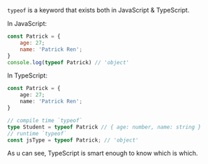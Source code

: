 `typeof` is a keyword that exists both in JavaScript & TypeScript.

In JavaScript:

```js
const Patrick = {
    age: 27;
    name: 'Patrick Ren';
}
console.log(typeof Patrick) // 'object'
```

In TypeScript:

```ts
const Patrick = {
    age: 27;
    name: 'Patrick Ren';
}

// compile time `typeof`
type Student = typeof Patrick // { age: number, name: string }
// runtime `typeof`
const jsType = typeof Patrick; // 'object'
```

As u can see, TypeScript is smart enough to know which is which.
